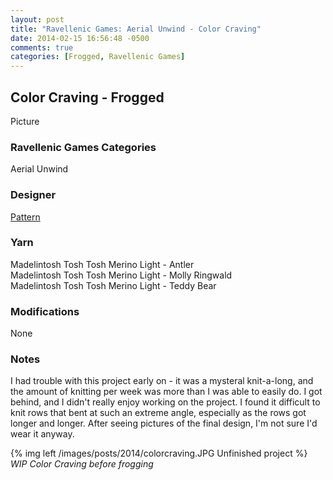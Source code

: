 ```yaml
---
layout: post
title: "Ravellenic Games: Aerial Unwind - Color Craving"
date: 2014-02-15 16:56:48 -0500
comments: true
categories: [Frogged, Ravellenic Games]
---
```


##  Color Craving - Frogged

Picture

### Ravellenic Games Categories
Aerial Unwind

### Designer
[Pattern](http://www.ravelry.com/patterns/library/color-craving)

### Yarn
Madelintosh Tosh Tosh Merino Light - Antler  
Madelintosh Tosh Tosh Merino Light - Molly Ringwald  
Madelintosh Tosh Tosh Merino Light - Teddy Bear  

### Modifications
None

### Notes
I had trouble with this project early on - it was a mysteral knit-a-long, and the amount of 
knitting per week was more than I was able to easily do.  I got behind, and I didn't really
enjoy working on the project.  I found it difficult to knit rows that bent at such an extreme
angle, especially as the rows got longer and longer.  After seeing pictures of the final design,
I'm not sure I'd wear it anyway.

{% img left /images/posts/2014/colorcraving.JPG Unfinished project %}
*WIP Color Craving before frogging*
